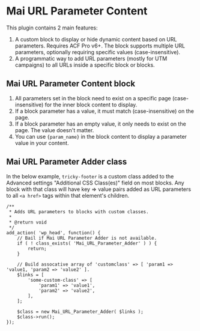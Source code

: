 # Mai URL Parameter Content
This plugin contains 2 main features:
1. A custom block to display or hide dynamic content based on URL parameters. Requires ACF Pro v6+. The block supports multiple URL parameters, optionally requiring specific values (case-insensitive).
2. A programmatic way to add URL parameters (mostly for UTM campaigns) to all URLs inside a specific block or blocks.

## Mai URL Parameter Content block
1. All parameters set in the block need to exist on a specific page (case-insensitive) for the inner block content to display.
1. If a block parameter has a value, it must match (case-insensitive) on the page.
1. If a block parameter has an empty value, it only needs to exist on the page. The value doesn't matter.
1. You can use `{param_name}` in the block content to display a parameter value in your content.

## Mai URL Parameter Adder class
In the below example, `tricky-footer` is a custom class added to the Advanced settings "Additional CSS Class(es)" field on most blocks. Any block with that class will have key => value pairs added as URL parameters to all `<a href>` tags within that element's children.

```
/**
 * Adds URL parameters to blocks with custom classes.
 *
 * @return void
 */
add_action( 'wp_head', function() {
	// Bail if Mai URL Parameter Adder is not available.
	if ( ! class_exists( 'Mai_URL_Parameter_Adder' ) ) {
		return;
	}

	// Build assocative array of 'customclass' => [ 'param1 => 'value1, 'param2 => 'value2' ].
	$links = [
		'some-custom-class' => [
			'param1' => 'value1',
			'param2' => 'value2',
		],
	];

	$class = new Mai_URL_Parameter_Adder( $links );
	$class->run();
});
```